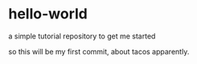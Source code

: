 # hello-world
a simple tutorial repository to get me started

so this will be my first commit, about tacos apparently.
